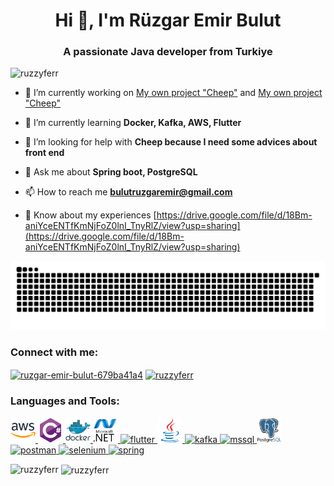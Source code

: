 <h1 align="center">Hi 👋, I'm Rüzgar Emir Bulut</h1>
<h3 align="center">A passionate Java developer from Turkiye</h3>

<p align="left"> <img src="https://komarev.com/ghpvc/?username=ruzzyferr&label=Profile%20views&color=0e75b6&style=flat" alt="ruzzyferr" /> </p>

- 🔭 I’m currently working on [My own project "Cheep"](https://github.com/Ruzzyferr/CheepNew) and [My own project "Cheep"](https://github.com/Ruzzyferr/twitterLikeBackend)

- 🌱 I’m currently learning **Docker, Kafka, AWS, Flutter**

- 🤝 I’m looking for help with **Cheep because I need some advices about front end**

- 💬 Ask me about **Spring boot, PostgreSQL**

- 📫 How to reach me **bulutruzgaremir@gmail.com**

- 📄 Know about my experiences [https://drive.google.com/file/d/18Bm-aniYceENTfKmNjFoZ0lnI_TnyRlZ/view?usp=sharing](https://drive.google.com/file/d/18Bm-aniYceENTfKmNjFoZ0lnI_TnyRlZ/view?usp=sharing)

<picture>
  <source media="(prefers-color-scheme: dark)" srcset="https://raw.githubusercontent.com/CagatayAkkas/CagatayAkkas/output/github-contribution-grid-snake-dark.svg">
  <source media="(prefers-color-scheme: light)" srcset="https://raw.githubusercontent.com/CagatayAkkas/CagatayAkkas/output/github-contribution-grid-snake.svg">
  <img alt="github contribution grid snake animation" src="https://raw.githubusercontent.com/CagatayAkkas/CagatayAkkas/output/github-contribution-grid-snake.svg">
</picture>

<h3 align="left">Connect with me:</h3>
<p align="left">
<a href="https://linkedin.com/in/ruzgar-emir-bulut-679ba41a4" target="blank"><img align="center" src="https://raw.githubusercontent.com/rahuldkjain/github-profile-readme-generator/master/src/images/icons/Social/linked-in-alt.svg" alt="ruzgar-emir-bulut-679ba41a4" height="30" width="40" /></a>
<a href="https://www.youtube.com/c/ruzzyferr" target="blank"><img align="center" src="https://raw.githubusercontent.com/rahuldkjain/github-profile-readme-generator/master/src/images/icons/Social/youtube.svg" alt="ruzzyferr" height="30" width="40" /></a>
</p>

<h3 align="left">Languages and Tools:</h3>
<p align="left"> <a href="https://aws.amazon.com" target="_blank" rel="noreferrer"> <img src="https://raw.githubusercontent.com/devicons/devicon/master/icons/amazonwebservices/amazonwebservices-original-wordmark.svg" alt="aws" width="40" height="40"/> </a> <a href="https://www.w3schools.com/cs/" target="_blank" rel="noreferrer"> <img src="https://raw.githubusercontent.com/devicons/devicon/master/icons/csharp/csharp-original.svg" alt="csharp" width="40" height="40"/> </a> <a href="https://www.docker.com/" target="_blank" rel="noreferrer"> <img src="https://raw.githubusercontent.com/devicons/devicon/master/icons/docker/docker-original-wordmark.svg" alt="docker" width="40" height="40"/> </a> <a href="https://dotnet.microsoft.com/" target="_blank" rel="noreferrer"> <img src="https://raw.githubusercontent.com/devicons/devicon/master/icons/dot-net/dot-net-original-wordmark.svg" alt="dotnet" width="40" height="40"/> </a> <a href="https://flutter.dev" target="_blank" rel="noreferrer"> <img src="https://www.vectorlogo.zone/logos/flutterio/flutterio-icon.svg" alt="flutter" width="40" height="40"/> </a> <a href="https://www.java.com" target="_blank" rel="noreferrer"> <img src="https://raw.githubusercontent.com/devicons/devicon/master/icons/java/java-original.svg" alt="java" width="40" height="40"/> </a> <a href="https://kafka.apache.org/" target="_blank" rel="noreferrer"> <img src="https://www.vectorlogo.zone/logos/apache_kafka/apache_kafka-icon.svg" alt="kafka" width="40" height="40"/> </a> <a href="https://www.microsoft.com/en-us/sql-server" target="_blank" rel="noreferrer"> <img src="https://www.svgrepo.com/show/303229/microsoft-sql-server-logo.svg" alt="mssql" width="40" height="40"/> </a> <a href="https://www.postgresql.org" target="_blank" rel="noreferrer"> <img src="https://raw.githubusercontent.com/devicons/devicon/master/icons/postgresql/postgresql-original-wordmark.svg" alt="postgresql" width="40" height="40"/> </a> <a href="https://postman.com" target="_blank" rel="noreferrer"> <img src="https://www.vectorlogo.zone/logos/getpostman/getpostman-icon.svg" alt="postman" width="40" height="40"/> </a> <a href="https://www.selenium.dev" target="_blank" rel="noreferrer"> <img src="https://raw.githubusercontent.com/detain/svg-logos/780f25886640cef088af994181646db2f6b1a3f8/svg/selenium-logo.svg" alt="selenium" width="40" height="40"/> </a> <a href="https://spring.io/" target="_blank" rel="noreferrer"> <img src="https://www.vectorlogo.zone/logos/springio/springio-icon.svg" alt="spring" width="40" height="40"/> </a> </p>

<p><img align="left" src="https://github-readme-stats.vercel.app/api/top-langs?username=ruzzyferr&show_icons=true&theme=tokyonight&locale=en&layout=compact" alt="ruzzyferr" /></p>

<p>&nbsp;<img align="center" src="https://github-readme-stats.vercel.app/api?username=ruzzyferr&show_icons=true&theme=dark&locale=en" alt="ruzzyferr" /></p>
